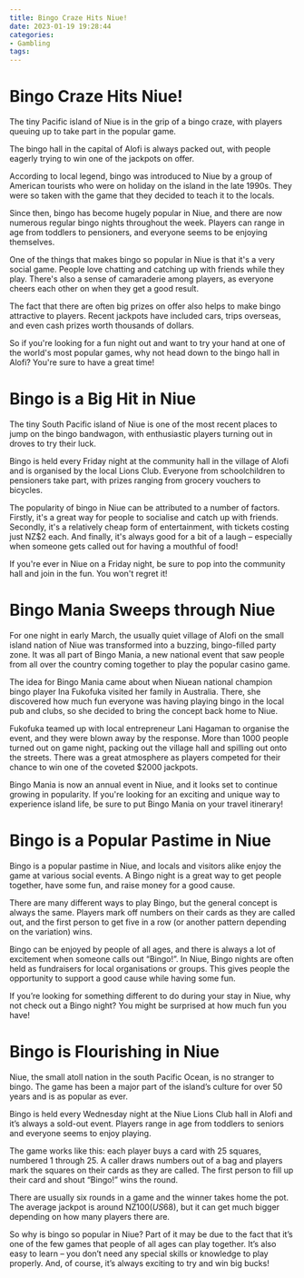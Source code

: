 ```yaml
---
title: Bingo Craze Hits Niue!
date: 2023-01-19 19:28:44
categories:
- Gambling
tags:
---
```



#  Bingo Craze Hits Niue!

The tiny Pacific island of Niue is in the grip of a bingo craze, with players queuing up to take part in the popular game.

The bingo hall in the capital of Alofi is always packed out, with people eagerly trying to win one of the jackpots on offer.

According to local legend, bingo was introduced to Niue by a group of American tourists who were on holiday on the island in the late 1990s. They were so taken with the game that they decided to teach it to the locals.

Since then, bingo has become hugely popular in Niue, and there are now numerous regular bingo nights throughout the week. Players can range in age from toddlers to pensioners, and everyone seems to be enjoying themselves.

One of the things that makes bingo so popular in Niue is that it's a very social game. People love chatting and catching up with friends while they play. There's also a sense of camaraderie among players, as everyone cheers each other on when they get a good result.

The fact that there are often big prizes on offer also helps to make bingo attractive to players. Recent jackpots have included cars, trips overseas, and even cash prizes worth thousands of dollars.

So if you're looking for a fun night out and want to try your hand at one of the world's most popular games, why not head down to the bingo hall in Alofi? You're sure to have a great time!

#  Bingo is a Big Hit in Niue

The tiny South Pacific island of Niue is one of the most recent places to jump on the bingo bandwagon, with enthusiastic players turning out in droves to try their luck.

Bingo is held every Friday night at the community hall in the village of Alofi and is organised by the local Lions Club. Everyone from schoolchildren to pensioners take part, with prizes ranging from grocery vouchers to bicycles.

The popularity of bingo in Niue can be attributed to a number of factors. Firstly, it's a great way for people to socialise and catch up with friends. Secondly, it's a relatively cheap form of entertainment, with tickets costing just NZ$2 each. And finally, it's always good for a bit of a laugh – especially when someone gets called out for having a mouthful of food!

If you're ever in Niue on a Friday night, be sure to pop into the community hall and join in the fun. You won't regret it!

#  Bingo Mania Sweeps through Niue 

For one night in early March, the usually quiet village of Alofi on the small island nation of Niue was transformed into a buzzing, bingo-filled party zone. It was all part of Bingo Mania, a new national event that saw people from all over the country coming together to play the popular casino game.

The idea for Bingo Mania came about when Niuean national champion bingo player Ina Fukofuka visited her family in Australia. There, she discovered how much fun everyone was having playing bingo in the local pub and clubs, so she decided to bring the concept back home to Niue.

Fukofuka teamed up with local entrepreneur Lani Hagaman to organise the event, and they were blown away by the response. More than 1000 people turned out on game night, packing out the village hall and spilling out onto the streets. There was a great atmosphere as players competed for their chance to win one of the coveted $2000 jackpots.

Bingo Mania is now an annual event in Niue, and it looks set to continue growing in popularity. If you're looking for an exciting and unique way to experience island life, be sure to put Bingo Mania on your travel itinerary!

#  Bingo is a Popular Pastime in Niue

Bingo is a popular pastime in Niue, and locals and visitors alike enjoy the game at various social events. A Bingo night is a great way to get people together, have some fun, and raise money for a good cause.

There are many different ways to play Bingo, but the general concept is always the same. Players mark off numbers on their cards as they are called out, and the first person to get five in a row (or another pattern depending on the variation) wins.

Bingo can be enjoyed by people of all ages, and there is always a lot of excitement when someone calls out “Bingo!”. In Niue, Bingo nights are often held as fundraisers for local organisations or groups. This gives people the opportunity to support a good cause while having some fun.

If you’re looking for something different to do during your stay in Niue, why not check out a Bingo night? You might be surprised at how much fun you have!

#  Bingo is Flourishing in Niue

Niue, the small atoll nation in the south Pacific Ocean, is no stranger to bingo. The game has been a major part of the island’s culture for over 50 years and is as popular as ever.

Bingo is held every Wednesday night at the Niue Lions Club hall in Alofi and it’s always a sold-out event. Players range in age from toddlers to seniors and everyone seems to enjoy playing.

The game works like this: each player buys a card with 25 squares, numbered 1 through 25. A caller draws numbers out of a bag and players mark the squares on their cards as they are called. The first person to fill up their card and shout “Bingo!” wins the round.

There are usually six rounds in a game and the winner takes home the pot. The average jackpot is around NZ$100 (US$68), but it can get much bigger depending on how many players there are.

So why is bingo so popular in Niue? Part of it may be due to the fact that it’s one of the few games that people of all ages can play together. It’s also easy to learn – you don’t need any special skills or knowledge to play properly. And, of course, it’s always exciting to try and win big bucks!